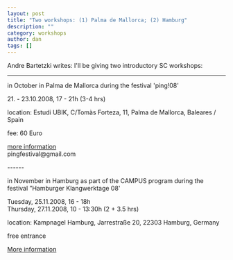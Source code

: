 ```yaml
---
layout: post
title: "Two workshops: (1) Palma de Mallorca; (2) Hamburg"
description: ""
category: workshops
author: dan
tags: []
---
```

Andre Bartetzki writes: I'll be giving two introductory SC workshops:

------

<p>in October in Palma de Mallorca during the festival 'ping!08'</p>

<p>21. - 23.10.2008, 17 - 21h   (3-4 hrs)</p>

<p>location: Estudi UBIK, C/Tomàs Forteza, 11, Palma de Mallorca, Baleares / Spain</p>

<p>fee: 60 Euro</p>

<p><a href="http://sataronja.blogspot.com/">more information</a><br />
pingfestival@gmail.com</p>

<p>------</p>

<p>in November in Hamburg as part of the CAMPUS program during the festival &#8221;Hamburger Klangwerktage 08'</p>

<p>Tuesday, 25.11.2008, 16 - 18h<br />
Thursday, 27.11.2008, 10 - 13:30h  (2 + 3.5 hrs)</p>

<p>location: Kampnagel Hamburg, Jarrestraße 20, 22303 Hamburg, Germany</p>

<p>free entrance</p>

<p><a href="http://www.klangwerktage.de/en/Program/round-up%20festivalCAMPUS/Tutorial%20SuperCollider">More information</a></p>
